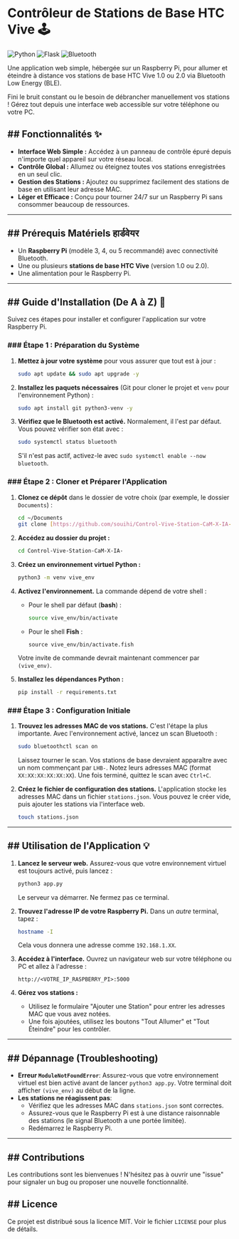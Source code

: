 # Contrôleur de Stations de Base HTC Vive 🕹️

![Python](https://img.shields.io/badge/Python-3776AB?style=for-the-badge&logo=python&logoColor=white)
![Flask](https://img.shields.io/badge/Flask-000000?style=for-the-badge&logo=flask&logoColor=white)
![Bluetooth](https://img.shields.io/badge/Bluetooth-0082FC?style=for-the-badge&logo=bluetooth&logoColor=white)

Une application web simple, hébergée sur un Raspberry Pi, pour allumer et éteindre à distance vos stations de base HTC Vive 1.0 ou 2.0 via Bluetooth Low Energy (BLE).

Fini le bruit constant ou le besoin de débrancher manuellement vos stations ! Gérez tout depuis une interface web accessible sur votre téléphone ou votre PC.



## ## Fonctionnalités ✨

* **Interface Web Simple :** Accédez à un panneau de contrôle épuré depuis n'importe quel appareil sur votre réseau local.
* **Contrôle Global :** Allumez ou éteignez toutes vos stations enregistrées en un seul clic.
* **Gestion des Stations :** Ajoutez ou supprimez facilement des stations de base en utilisant leur adresse MAC.
* **Léger et Efficace :** Conçu pour tourner 24/7 sur un Raspberry Pi sans consommer beaucoup de ressources.

---

## ## Prérequis Matériels  हार्डवेयर

* Un **Raspberry Pi** (modèle 3, 4, ou 5 recommandé) avec connectivité Bluetooth.
* Une ou plusieurs **stations de base HTC Vive** (version 1.0 ou 2.0).
* Une alimentation pour le Raspberry Pi.

---

## ## Guide d'Installation (De A à Z) 🚀

Suivez ces étapes pour installer et configurer l'application sur votre Raspberry Pi.

### ### Étape 1 : Préparation du Système

1.  **Mettez à jour votre système** pour vous assurer que tout est à jour :
    ```bash
    sudo apt update && sudo apt upgrade -y
    ```

2.  **Installez les paquets nécessaires** (Git pour cloner le projet et `venv` pour l'environnement Python) :
    ```bash
    sudo apt install git python3-venv -y
    ```

3.  **Vérifiez que le Bluetooth est activé.** Normalement, il l'est par défaut. Vous pouvez vérifier son état avec :
    ```bash
    sudo systemctl status bluetooth
    ```
    S'il n'est pas actif, activez-le avec `sudo systemctl enable --now bluetooth`.

### ### Étape 2 : Cloner et Préparer l'Application

1.  **Clonez ce dépôt** dans le dossier de votre choix (par exemple, le dossier `Documents`) :
    ```bash
    cd ~/Documents
    git clone [https://github.com/souihi/Control-Vive-Station-CaM-X-IA-.git](https://github.com/souihi/Control-Vive-Station-CaM-X-IA-.git)
    ```

2.  **Accédez au dossier du projet :**
    ```bash
    cd Control-Vive-Station-CaM-X-IA-
    ```

3.  **Créez un environnement virtuel Python :**
    ```bash
    python3 -m venv vive_env
    ```

4.  **Activez l'environnement.** La commande dépend de votre shell :
    * Pour le shell par défaut (**bash**) :
        ```bash
        source vive_env/bin/activate
        ```
    * Pour le shell **Fish** :
        ```fish
        source vive_env/bin/activate.fish
        ```
    Votre invite de commande devrait maintenant commencer par `(vive_env)`.

5.  **Installez les dépendances Python :**
    ```bash
    pip install -r requirements.txt
    ```

### ### Étape 3 : Configuration Initiale

1.  **Trouvez les adresses MAC de vos stations.** C'est l'étape la plus importante. Avec l'environnement activé, lancez un scan Bluetooth :
    ```bash
    sudo bluetoothctl scan on
    ```
    Laissez tourner le scan. Vos stations de base devraient apparaître avec un nom commençant par `LHB-`. Notez leurs adresses MAC (format `XX:XX:XX:XX:XX:XX`). Une fois terminé, quittez le scan avec `Ctrl+C`.

2.  **Créez le fichier de configuration des stations.** L'application stocke les adresses MAC dans un fichier `stations.json`. Vous pouvez le créer vide, puis ajouter les stations via l'interface web.
    ```bash
    touch stations.json
    ```

---

## ## Utilisation de l'Application 💡

1.  **Lancez le serveur web.** Assurez-vous que votre environnement virtuel est toujours activé, puis lancez :
    ```bash
    python3 app.py
    ```
    Le serveur va démarrer. Ne fermez pas ce terminal.

2.  **Trouvez l'adresse IP de votre Raspberry Pi.** Dans un *autre* terminal, tapez :
    ```bash
    hostname -I
    ```
    Cela vous donnera une adresse comme `192.168.1.XX`.

3.  **Accédez à l'interface.** Ouvrez un navigateur web sur votre téléphone ou PC et allez à l'adresse :
    ```
    http://<VOTRE_IP_RASPBERRY_PI>:5000
    ```

4.  **Gérez vos stations :**
    * Utilisez le formulaire "Ajouter une Station" pour entrer les adresses MAC que vous avez notées.
    * Une fois ajoutées, utilisez les boutons "Tout Allumer" et "Tout Éteindre" pour les contrôler.

---

## ## Dépannage (Troubleshooting)

* **Erreur `ModuleNotFoundError`**: Assurez-vous que votre environnement virtuel est bien activé avant de lancer `python3 app.py`. Votre terminal doit afficher `(vive_env)` au début de la ligne.
* **Les stations ne réagissent pas**:
    * Vérifiez que les adresses MAC dans `stations.json` sont correctes.
    * Assurez-vous que le Raspberry Pi est à une distance raisonnable des stations (le signal Bluetooth a une portée limitée).
    * Redémarrez le Raspberry Pi.

---

## ## Contributions

Les contributions sont les bienvenues ! N'hésitez pas à ouvrir une "issue" pour signaler un bug ou proposer une nouvelle fonctionnalité.

## ## Licence

Ce projet est distribué sous la licence MIT. Voir le fichier `LICENSE` pour plus de détails.
